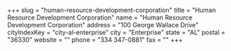+++
slug = "human-resource-development-corporation"
title = "Human Resource Development Corporation"
name = "Human Resource Development Corporation"
address = "100 George Wallace Drive"
cityIndexKey = "city-al-enterprise"
city = "Enterprise"
state = "AL"
postal = "36330"
website = ""
phone = "334 347-0881"
fax = ""
+++
